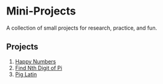 # Mini-Projects
A collection of small projects for research, practice, and fun.

## Projects
1. [Happy Numbers](HappyNumbers/README.md)
2. [Find Nth Digit of Pi](NthDigitOfPi/README.md)
3. [Pig Latin](PigLatin/README.md)